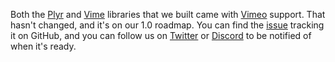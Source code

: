 Both the [Plyr](https://github.com/sampotts/plyr) and [Vime](https://github.com/vime-js/vime)
libraries that we built came with [Vimeo](https://vimeo.com) support. That hasn't changed,
and it's on our 1.0 roadmap. You can find the [issue](https://github.com/vidstack/player/issues/14)
tracking it on GitHub, and you can follow us on [Twitter](https://twitter.com/vidstackjs?lang=en)
or [Discord](https://discord.com/invite/7RGU7wvsu9) to be notified of when it's ready.
